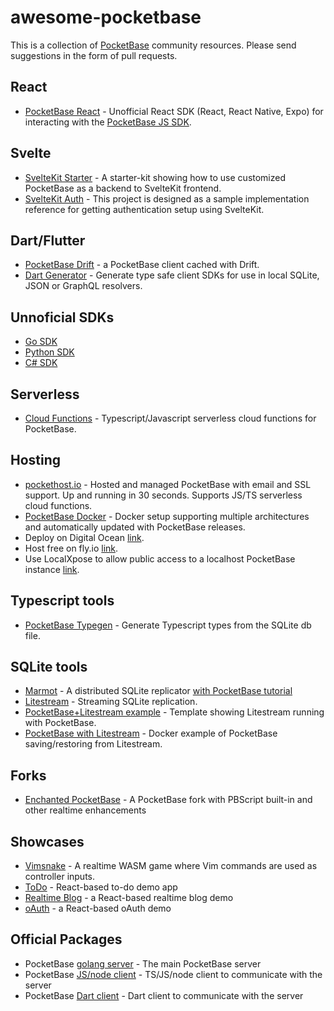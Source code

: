# awesome-pocketbase

This is a collection of [PocketBase](https://pocketbase.io) community resources. Please send suggestions in the form of pull requests.

## React

* [PocketBase React](https://github.com/tobicrain/pocketbase-react) - Unofficial React SDK (React, React Native, Expo) for interacting with the [PocketBase JS SDK](https://github.com/pocketbase/js-sdk).

## Svelte

* [SvelteKit Starter](https://github.com/spinspire/pocketbase-sveltekit-starter) - A starter-kit showing how to use customized PocketBase as a backend to SvelteKit frontend.
* [SvelteKit Auth](https://github.com/danawoodman/sveltekit-auth-example) - This project is designed as a sample implementation reference for getting authentication setup using SvelteKit.

## Dart/Flutter

* [PocketBase Drift](https://github.com/rodydavis/pocketbase_drift) - a PocketBase client cached with Drift.
* [Dart Generator](https://github.com/rodydavis/pocketbase_dart_generator) - Generate type safe client SDKs for use in local SQLite, JSON or GraphQL resolvers.

## Unnoficial SDKs

* [Go SDK](https://github.com/r--w/pocketbase)
* [Python SDK](https://github.com/vaphes/pocketbase)
* [C# SDK](https://github.com/PRCV1/pocketbase-csharp-sdk)

## Serverless

* [Cloud Functions](https://github.com/benallfree/pockethost/tree/master/packages/js-cloud-funcs) - Typescript/Javascript serverless cloud functions for PocketBase.

## Hosting

* [pockethost.io](https://pockethost.io) - Hosted and managed PocketBase with email and SSL support. Up and running in 30 seconds. Supports JS/TS serverless cloud functions.
* [PocketBase Docker](https://github.com/muchobien/pocketbase-docker) - Docker setup supporting multiple architectures and automatically updated with PocketBase releases.
* Deploy on Digital Ocean [link](https://github.com/pocketbase/pocketbase/discussions/512).
* Host free on fly.io [link](https://github.com/pocketbase/pocketbase/discussions/537).
* Use LocalXpose to allow public access to a localhost PocketBase instance [link](https://github.com/gapmiss/expose-database-server-pocketbase/blob/master/Expose%20database%20server%20(PocketBase).md).

## Typescript tools

* [PocketBase Typegen](https://github.com/patmood/pocketbase-typegen) - Generate Typescript types from the SQLite db file.

## SQLite tools

* [Marmot](https://github.com/maxpert/marmot) - A distributed SQLite replicator [with PocketBase tutorial](https://www.youtube.com/watch?v=Zapupe_FREc)
* [Litestream](https://litestream.io/) - Streaming SQLite replication.
* [PocketBase+Litestream example](https://github.com/TylerSustare/pocketbase-framework-litestream) - Template showing Litestream running with PocketBase.
* [PocketBase with Litestream](https://github.com/bscott/pocketbase-litestream/) - Docker example of PocketBase saving/restoring from Litestream.

## Forks

* [Enchanted PocketBase](https://github.com/benallfree/pocketbase) - A PocketBase fork with PBScript built-in and other realtime enhancements

## Showcases

* [Vimsnake](https://github.com/patmood/vim_snake) - A realtime WASM game where Vim commands are used as controller inputs.
* [ToDo](https://github.com/rajesh6161/pocketbaseTodo) - React-based to-do demo app
* [Realtime Blog](https://github.com/rajesh6161/pbRealtimeBlog) - a React-based realtime blog demo
* [oAuth](https://github.com/rajesh6161/pocketbase-oauth-demo) - a React-based oAuth demo

## Official Packages

* PocketBase [golang server](https://github.com/pocketbase/pocketbase/releases/) - The main PocketBase server
* PocketBase [JS/node client](https://github.com/pocketbase/js-sdk) - TS/JS/node client to communicate with the server
* PocketBase [Dart client](https://github.com/pocketbase/dart-sdk) - Dart client to communicate with the server
